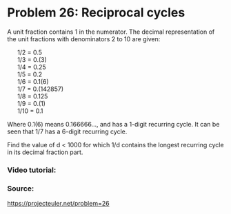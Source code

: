 # Problem 26: Reciprocal cycles

A unit fraction contains 1 in the numerator. The decimal representation of the unit fractions with denominators 2 to 10 are given:

&nbsp;&nbsp;&nbsp;&nbsp;&nbsp;&nbsp;1/2	= 	0.5<br/>
&nbsp;&nbsp;&nbsp;&nbsp;&nbsp;&nbsp;1/3	= 	0.(3)<br/>
&nbsp;&nbsp;&nbsp;&nbsp;&nbsp;&nbsp;1/4	= 	0.25<br/>
&nbsp;&nbsp;&nbsp;&nbsp;&nbsp;&nbsp;1/5	= 	0.2<br/>
&nbsp;&nbsp;&nbsp;&nbsp;&nbsp;&nbsp;1/6	= 	0.1(6)<br/>
&nbsp;&nbsp;&nbsp;&nbsp;&nbsp;&nbsp;1/7	= 	0.(142857)<br/>
&nbsp;&nbsp;&nbsp;&nbsp;&nbsp;&nbsp;1/8	= 	0.125<br/>
&nbsp;&nbsp;&nbsp;&nbsp;&nbsp;&nbsp;1/9	= 	0.(1)<br/>
&nbsp;&nbsp;&nbsp;&nbsp;&nbsp;&nbsp;1/10	= 	0.1<br/>

Where 0.1(6) means 0.166666..., and has a 1-digit recurring cycle. It can be seen that 1/7 has a 6-digit recurring cycle.

Find the value of d < 1000 for which 1/d contains the longest recurring cycle in its decimal fraction part.

### Video tutorial: 


### Source:
https://projecteuler.net/problem=26

